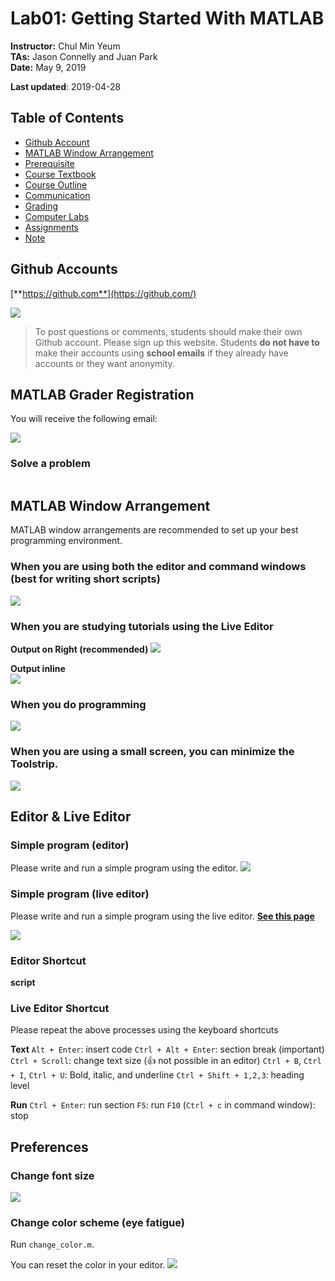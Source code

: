 # Lab01: Getting Started With MATLAB

**Instructor:** Chul Min Yeum     
**TAs:** Jason Connelly and Juan Park  
**Date:** May 9, 2019   

**Last updated**: 2019-04-28

## Table of Contents
- [Github Account](#github-account)
- [MATLAB Window Arrangement](#matlab-window-arrangement)
- [Prerequisite](#prerequisite)
- [Course Textbook](#course-textbook)
- [Course Outline](#course-outline)
- [Communication](#communication)
- [Grading](#grading)
- [Computer Labs](#tasks)
- [Assignments](#assignments)
- [Note](#note)


## Github Accounts
[**https://github.com**](https://github.com/)

![](img/github.png)

>To post questions or comments, students should make their own Github account. Please sign up this website. Students **do not have to** make their accounts using **school emails** if they already have accounts or they want anonymity.

## MATLAB Grader Registration  

You will receive the following email:

![](img/matlab_grader_invitation.png)

### Solve a problem
![]()
 
## MATLAB Window Arrangement
MATLAB window arrangements are recommended to set up your best programming environment.

### When you are using both the editor and command windows (best for writing short scripts)
![](img/window_command_window.png)

### When you are studying tutorials using the Live Editor

**Output on Right (recommended)** 
![](img/live_editor_output_side.png)

**Output inline**  
![](img/live_editor_output_inline.png)

### When you do programming
![](img/window_programming.png)

### When you are using a small screen, you can minimize the Toolstrip. 
![](img/toolstrip.png)

## Editor & Live Editor
### Simple program (editor)
Please write and run a simple program using the editor.
![](img/sample_problem_editor.png)

### Simple program (live editor) 
Please write and run a simple program using the live editor.
[**See this page**](sample_problem_live_editor.html)

![](img/sample_problem_live_editor.png)

### Editor Shortcut
**script**

### Live Editor Shortcut
Please repeat the above processes using the keyboard shortcuts

**Text**
`Alt + Enter`: insert code
`Ctrl + Alt + Enter`: section break (important)
`Ctrl + Scroll`: change text size (:+1: not possible in an editor)
`Ctrl + B`, `Ctrl + I`, `Ctrl + U`: Bold, italic, and underline
`Ctrl + Shift + 1,2,3`: heading level

**Run**
`Ctrl + Enter`: run section
`F5`: run 
`F10` (`Ctrl + c` in command window): stop

## Preferences 
### Change font size
![](img/change_font_size.png)

### Change color scheme (eye fatigue)
Run `change_color.m`.

You can reset the color in your editor.
![](img/default_color.png)


